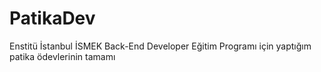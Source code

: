 # PatikaDev
Enstitü İstanbul İSMEK Back-End Developer Eğitim Programı için yaptığım patika ödevlerinin tamamı
